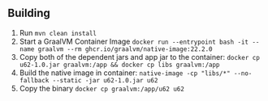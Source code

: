 ## Building
1. Run `mvn clean install`
2. Start a GraalVM Container Image `docker run --entrypoint bash -it --name graalvm --rm ghcr.io/graalvm/native-image:22.2.0`
3. Copy both of the dependent jars and app jar to the container: `docker cp u62-1.0.jar graalvm:/app && docker cp libs graalvm:/app`
4. Build the native image in container: `native-image -cp "libs/*" --no-fallback --static -jar u62-1.0.jar u62`
5. Copy the binary `docker cp graalvm:/app/u62 u62`